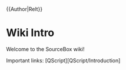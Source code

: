 {{Author|Relt}}
# Wiki Intro

Welcome to the SourceBox wiki!

Important links:
[QScript][QScript/Introduction]
